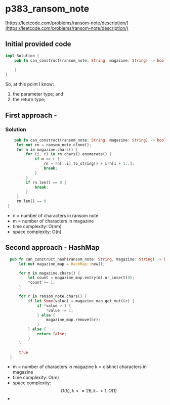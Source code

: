# p383_ransom_note
[https://leetcode.com/problems/ransom-note/description/](https://leetcode.com/problems/ransom-note/description/)

## Initial provided code
```Rust
impl Solution {
    pub fn can_construct(ransom_note: String, magazine: String) -> bool {
        
    }
}
```

So, at this point I know:
1. the parameter type; and
2. the return type;

## First approach -

### Solution

```Rust
    pub fn can_construct(ransom_note: String, magazine: String) -> bool {
     let mut rn = ransom_note.clone();
     for m in magazine.chars() {
         for (i, r) in rn.chars().enumerate() {
             if m == r {
                 rn = rn[..i].to_string() + &rn[i + 1..];
                 break;
             }
         }
         if rn.len() == 0 {
             break;
         }
     }
     rn.len() == 0
 }
```

- n = number of characters in ransom note
- m = number of characters in magazine
- time complexity: O(nm)
- space complexity: O(n)

## Second approach - HashMap


```Rust
  pub fn can_construct_hash(ransom_note: String, magazine: String) -> bool {
      let mut magazine_map = HashMap::new();

      for m in magazine.chars() {
          let count = magazine_map.entry(m).or_insert(0);
          *count += 1;
      }

      for r in ransom_note.chars() {
          if let Some(value) = magazine_map.get_mut(&r) {
              if *value > 1 {
                  *value -= 1;
              } else {
                  magazine_map.remove(&r);
              }
          } else {
              return false;
          }
      }

      true
  }
 ```


- m = number of characters in magazine
  k = distinct characters in magazine
- time complexity: O(m)
- space complexity: 
$$
O(k), k <= 26, k -> 1, O(1)
$$
- 

